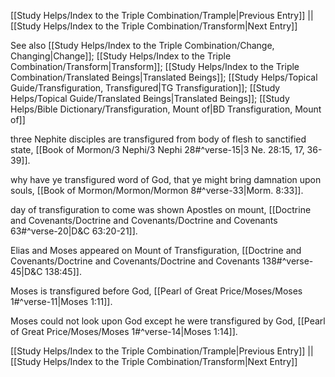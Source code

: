 [[Study Helps/Index to the Triple Combination/Trample|Previous Entry]]  ||  [[Study Helps/Index to the Triple Combination/Transform|Next Entry]]

 See also [[Study Helps/Index to the Triple Combination/Change, Changing|Change]]; [[Study Helps/Index to the Triple Combination/Transform|Transform]]; [[Study Helps/Index to the Triple Combination/Translated Beings|Translated Beings]]; [[Study Helps/Topical Guide/Transfiguration, Transfigured|TG Transfiguration]]; [[Study Helps/Topical Guide/Translated Beings|Translated Beings]]; [[Study Helps/Bible Dictionary/Transfiguration, Mount of|BD Transfiguration, Mount of]]

 three Nephite disciples are transfigured from body of flesh to sanctified state, [[Book of Mormon/3 Nephi/3 Nephi 28#^verse-15|3 Ne. 28:15, 17, 36-39]].

 why have ye transfigured word of God, that ye might bring damnation upon souls, [[Book of Mormon/Mormon/Mormon 8#^verse-33|Morm. 8:33]].

 day of transfiguration to come was shown Apostles on mount, [[Doctrine and Covenants/Doctrine and Covenants/Doctrine and Covenants 63#^verse-20|D&C 63:20-21]].

 Elias and Moses appeared on Mount of Transfiguration, [[Doctrine and Covenants/Doctrine and Covenants/Doctrine and Covenants 138#^verse-45|D&C 138:45]].

 Moses is transfigured before God, [[Pearl of Great Price/Moses/Moses 1#^verse-11|Moses 1:11]].

 Moses could not look upon God except he were transfigured by God, [[Pearl of Great Price/Moses/Moses 1#^verse-14|Moses 1:14]].

[[Study Helps/Index to the Triple Combination/Trample|Previous Entry]]  ||  [[Study Helps/Index to the Triple Combination/Transform|Next Entry]]